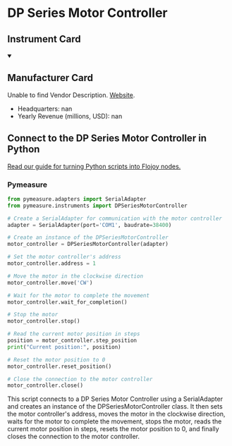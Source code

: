 
# DP Series Motor Controller

## Instrument Card



<details open>
<summary><h2>Manufacturer Card</h2></summary>
Unable to find Vendor Description. <a href=nan>Website</a>.

<ul>
  <li>Headquarters: nan</li>
  <li>Yearly Revenue (millions, USD): nan</li>
</ul>
</details>

## Connect to the DP Series Motor Controller in Python

[Read our guide for turning Python scripts into Flojoy nodes.](https://docs.flojoy.ai/custom-nodes/creating-custom-node/)


### Pymeasure


```python
from pymeasure.adapters import SerialAdapter
from pymeasure.instruments import DPSeriesMotorController

# Create a SerialAdapter for communication with the motor controller
adapter = SerialAdapter(port='COM1', baudrate=38400)

# Create an instance of the DPSeriesMotorController
motor_controller = DPSeriesMotorController(adapter)

# Set the motor controller's address
motor_controller.address = 1

# Move the motor in the clockwise direction
motor_controller.move('CW')

# Wait for the motor to complete the movement
motor_controller.wait_for_completion()

# Stop the motor
motor_controller.stop()

# Read the current motor position in steps
position = motor_controller.step_position
print("Current position:", position)

# Reset the motor position to 0
motor_controller.reset_position()

# Close the connection to the motor controller
motor_controller.close()
```

This script connects to a DP Series Motor Controller using a SerialAdapter and creates an instance of the DPSeriesMotorController class. It then sets the motor controller's address, moves the motor in the clockwise direction, waits for the motor to complete the movement, stops the motor, reads the current motor position in steps, resets the motor position to 0, and finally closes the connection to the motor controller.

